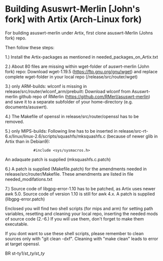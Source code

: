# Building Asuswrt-Merlin [John's fork] with Artix (Arch-Linux fork)
For building asuswrt-merlin under Artix, first clone asuswrt-Merlin (Johns fork) repo.

Then follow these steps:

1.) Install the Artix-packages as mentioned in needed_packages_on_Artix.txt

2.) About 80 files are missing within wget-folder of auswrt-merlin (John fork) repo: 
    Download wget-1.19.5 (https://ftp.gnu.org/gnu/wget) and replace complete wget-folder in your local repo (/release/src/router/wget)
    
3.) only ARM-builds: wlconf is missing in release/src/router/wlconf_arm/prebuilt: Download wlconf from Asuswrt-merlin github repo of RMerlin (https://github.com/RMerl/asuswrt-merlin) and save it to a separate subfolder of your home-directory (e.g. documents/asuswrt). 

4.) The Makefile of openssl in release/src/router/openssl has to be removed.

5.) only MIPS-builds: Following line has to be inserted in release/src-rt-6.x/linux/linux-2.6/scripts/squashfs/mksquashfs.c (because of newer glib 
     in Artix than in Debian9):
     
	             #include <sys/sysmacros.h> 
	
	
	
	
	
	

An adaquate patch is supplied (mksquashfs.c.patch)

6.) A patch is supplied (Makefile.patch) for the amendments needed in release/src/router/Makefile. These amendments are listed in file needed_modifations.txt

7.) Source code of libgpg-error-1.10 has to be patched, as Artix uses newer awk 5.0. Source code of version 1.10 is still for awk 4.x. 
    A patch is supplied (libgpg-error.patch) 
    

Enclosed you will find two shell scripts (for mips and arm) for setting path variables, resetting and cleaning your local repo, inserting the needed mods of source code (2.-6.)
If you will use them, don't forget to make them executable.

If you dont want to use these shell scripts, please remember to clean sources only with "git clean -dxf". Cleaning with "make clean" leads to error at target openssl.


BR
st-ty1/_st_ty/st_ty_
